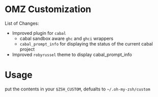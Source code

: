 # OMZ Customization

List of Changes:
- Improved plugin for `cabal`
    - cabal sandbox aware `ghc` and `ghci` wrappers
    - `cabal_prompt_info` for displaying the status of the current cabal project
- Improved `robyrussel` theme to display cabal_prompt_info

# Usage

put the contents in your `$ZSH_CUSTOM`, defualts to `~/.oh-my-zsh/custom`
